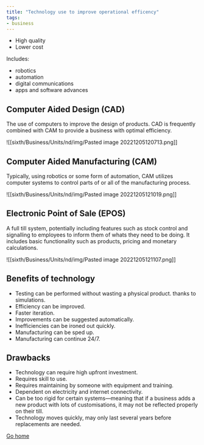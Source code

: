 ```yaml
---
title: "Technology use to improve operational efficency"
tags:
- business
---
```


- High quality
- Lower cost

Includes:
- robotics
- automation
- digital communications
- apps and software advances

## Computer Aided Design (CAD)

The use of computers to improve the design of products. CAD is frequently combined with CAM to provide a business with optimal efficiency.

![[sixth/Business/Units/nd/img/Pasted image 20221205120713.png]]

## Computer Aided Manufacturing (CAM)

Typically, using robotics or some form of automation, CAM utilizes computer systems to control parts of or all of the manufacturing process.

![[sixth/Business/Units/nd/img/Pasted image 20221205121019.png]]

## Electronic Point of Sale (EPOS)

A full till system, potentially including features such as stock control and signalling to employees to inform them of whats they need to be doing. It includes basic functionality such as products, pricing and monetary calculations. 

![[sixth/Business/Units/nd/img/Pasted image 20221205121107.png]]

## Benefits of technology

- Testing can be performed without wasting a physical product. thanks to simulations.
- Efficiency can be improved.
- Faster iteration.
- Improvements can be suggested automatically.
- Inefficiencies can be ironed out quickly.
- Manufacturing can be sped up.
- Manufacturing can continue 24/7.

## Drawbacks

- Technology can require high upfront investment.
- Requires skill to use.
- Requires maintaining by someone with equipment and training.
- Dependent on electricity and internet connectivity.
- Can be too rigid for certain systems—meaning that if a business adds a new product with lots of customisations, it may not be reflected properly on their till.
- Technology moves quickly, may only last several years before replacements are needed.


[Go home](/)